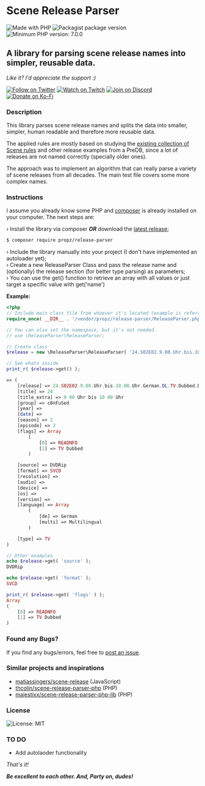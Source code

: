 # __Scene Release Parser__

![Made with PHP](https://img.shields.io/static/v1?label&message=PHP&color=777BB3&logo=php&logoColor=fff)
![Packagist package version](https://img.shields.io/packagist/v/propz/release-parser?color=777BB3&label=Packagist)
![Minimum PHP version: 7.0.0](https://img.shields.io/packagist/dependency-v/propz/release-parser/php?color=777BB3&label=PHP)

## __A library for parsing scene release names into simpler, reusable data.__

_Like it? I'd appreciate the support :)_

[![Follow on Twitter](https://img.shields.io/static/v1?label=Follow%20on&message=Twitter&color=1DA1F2&logo=twitter&logoColor=fff)](https://twitter.com/pr0pz)
[![Watch on Twitch](https://img.shields.io/static/v1?label=Watch%20on&message=Twitch&color=bf94ff&logo=twitch&logoColor=fff)](https://www.twitch.tv/the_propz)
[![Join on Discord](https://img.shields.io/static/v1?label=Join%20on&message=Discord&color=7289da&logo=discord&logoColor=fff)](https://discord.gg/FtuYUFC5)
[![Donate on Ko-Fi](https://img.shields.io/static/v1?label=Donate%20on&message=Ko-Fi&color=ff5f5f&logo=kofi&logoColor=fff)](https://ko-fi.com/propz)

### __Description__

This library parses scene release names and splits the data into smaller, simpler, human readable and therefore more reusable data.

The applied rules are mostly based on studying the [existing collection of Scene rules](https://scenerules.org/) and other release examples from a PreDB, since a lot of releases are not named correctly (specially older ones).

The approach was to implement an algorithm that can really parse a variety of scene releases from all decades. The main test file covers some more complex names.

### __Instructions__

I assume you already know some PHP and [composer](https://getcomposer.org/) is already installed on your computer. The next steps are:

› Install the library via composer ___OR___ download the [latest release](https://github.com/pr0pz/scene-release-parser-php/releases/latest);
```sh
$ composer require propz/release-parser
```

› Include the library manually into your project (I don't have implemented an autoloader yet);\
› Create a new ReleaseParser Class and pass the release name and (optionally) the release section (for better type parsing) as parameters;\
› You can use the get() function to retrieve an array with all values or just target a specific value with get('name')

__Example:__

```php
<?php
// Include main class file from whoever it's located (example is referrring to composer install)
require_once( __DIR__ . '/vendor/propz/release-parser/ReleaseParser.php' );

// You can also set the namespace, but it's not needed.
// use \ReleaseParser\ReleaseParser;

// Create class
$release = new \ReleaseParser\ReleaseParser( '24.S02E02.9.00.Uhr.bis.10.00.Uhr.German.DL.TV.Dubbed.DVDRip.SVCD.READ.NFO-c0nFuSed', 'tv' );

// See whats inside
print_r( $release->get() );

=> (
    [release] => 24.S02E02.9.00.Uhr.bis.10.00.Uhr.German.DL.TV.Dubbed.DVDRip.SVCD.READ.NFO-c0nFuSed
    [title] => 24
    [title_extra] => 9 00 Uhr bis 10 00 Uhr
    [group] => c0nFuSed
    [year] =>
    [date] =>
    [season] => 2
    [episode] => 2
    [flags] => Array
        (
            [0] => READNFO
            [1] => TV Dubbed
        )

    [source] => DVDRip
    [format] => SVCD
    [resolution] =>
    [audio] =>
    [device] =>
    [os] =>
    [version] =>
    [language] => Array
        (
            [de] => German
            [multi] => Multilingual
        )

    [type] => TV
)

// Other examples
echo $release->get( 'source' );
DVDRip

echo $release->get( 'format' );
SVCD

print_r( $release->get( 'flags' ) );
Array
(
    [0] => READNFO
    [1] => TV Dubbed
)

```

### __Found any Bugs?__

If you find any bugs/errors, feel free to [post an issue](https://github.com/pr0pz/scene-release-parser-php/issues).

### __Similar projects and inspirations__
- [matiassingers/scene-release](https://github.com/matiassingers/scene-release) (JavaScript)
- [thcolin/scene-release-parser-php](https://github.com/thcolin/scene-release-parser-php) (PHP)
- [majestixx/scene-release-parser-php-lib](https://github.com/majestixx/scene-release-parser-php-lib) (PHP)


### __License__

![License: MIT](https://img.shields.io/packagist/l/propz/release-parser)

### __TO DO__

- Add autolaoder functionality

_That's it!_

___Be excellent to each other. And, Party on, dudes!___